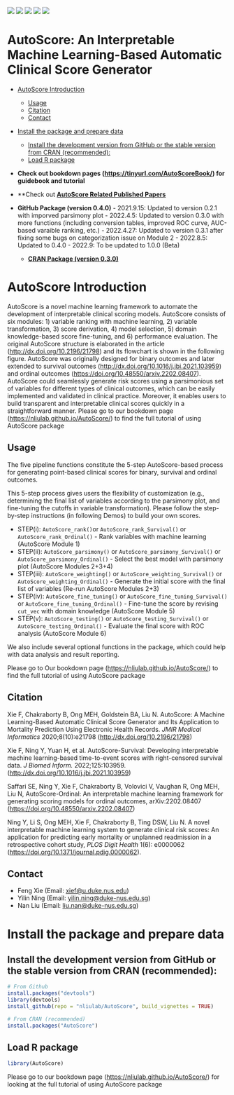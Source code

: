 [![](https://www.r-pkg.org/badges/version/AutoScore?color=green)](https://cran.r-project.org/package=AutoScore)
[![](http://cranlogs.r-pkg.org/badges/grand-total/AutoScore?color=green)](https://cran.r-project.org/package=AutoScore)
[![](http://cranlogs.r-pkg.org/badges/last-month/AutoScore?color=green)](https://cran.r-project.org/package=AutoScore)
[![](http://cranlogs.r-pkg.org/badges/last-week/AutoScore?color=green)](https://cran.r-project.org/package=AutoScore)
[![](https://img.shields.io/badge/doi-10.2196/21798-yellow.svg)](https://doi.org/10.2196/21798)



AutoScore: An Interpretable Machine Learning-Based Automatic Clinical
Score Generator
================

-   [AutoScore Introduction](#autoscore-introduction)
    -   [Usage](#usage)
    -   [Citation](#citation)
    -   [Contact](#contact)
-   [Install the package and prepare
    data](#install-the-package-and-prepare-data)
    -   [Install the development version from GitHub or the stable
        version from CRAN
        (recommended):](#install-the-development-version-from-github-or-the-stable-version-from-cran-recommended)
    -   [Load R package](#load-r-package)


                                        


-   **Check out bookdown pages (<https://tinyurl.com/AutoScoreBook/>)
    for guidebook and tutorial**
-   **Check out [**AutoScore Related Published Papers**](https://github.com/nliulab/AutoScore/blob/master/README_Application.md)
- **GitHub Package (version 0.4.0)**
      - 2021.9.15: Updated to version 0.2.1 with imporved parsimony plot
      - 2022.4.5: Updated to version 0.3.0 with more functions (including conversion tables, improved ROC curve, AUC-based varaible ranking, etc.)
      - 2022.4.27: Updated to version 0.3.1 after fixing some bugs on categorization issue on Module 2
      - 2022.8.5: Updated to 0.4.0 
      - 2022.9: To be updated to 1.0.0 (Beta)
  - **[CRAN Package (version 0.3.0)](<https://cran.r-project.org/web/packages/AutoScore/>)**



# AutoScore Introduction

AutoScore is a novel machine learning framework to automate the
development of interpretable clinical scoring models. AutoScore consists
of six modules: 1) variable ranking with machine learning, 2) variable
transformation, 3) score derivation, 4) model selection, 5) domain
knowledge-based score fine-tuning, and 6) performance evaluation. The
original AutoScore structure is elaborated in the article
(<http://dx.doi.org/10.2196/21798>) and its flowchart is shown in the
following figure. AutoScore was originally designed for binary outcomes
and later extended to survival outcomes
(<http://dx.doi.org/10.1016/j.jbi.2021.103959>) and ordinal outcomes
(<https://doi.org/10.48550/arxiv.2202.08407>). AutoScore could
seamlessly generate risk scores using a parsimonious set of variables
for different types of clinical outcomes, which can be easily
implemented and validated in clinical practice. Moreover, it enables
users to build transparent and interpretable clinical scores quickly in
a straightforward manner. Please go to our bookdown page
(<https://nliulab.github.io/AutoScore/>) to find the full tutorial of
using AutoScore package

## Usage

The five pipeline functions constitute the 5-step AutoScore-based
process for generating point-based clinical scores for binary, survival
and ordinal outcomes.

This 5-step process gives users the flexibility of customization (e.g.,
determining the final list of variables according to the parsimony plot,
and fine-tuning the cutoffs in variable transformation). Please follow
the step-by-step instructions (in following Demos) to build your own
scores.

-   STEP(i): `AutoScore_rank()`or `AutoScore_rank_Survival()` or
    `AutoScore_rank_Ordinal()` - Rank variables with machine learning
    (AutoScore Module 1)
-   STEP(ii): `AutoScore_parsimony()` or
    `AutoScore_parsimony_Survival()` or
    `AutoScore_parsimony_Ordinal()` - Select the best model with
    parsimony plot (AutoScore Modules 2+3+4)
-   STEP(iii): `AutoScore_weighting()` or
    `AutoScore_weighting_Survival()` or
    `AutoScore_weighting_Ordinal()` - Generate the initial score with
    the final list of variables (Re-run AutoScore Modules 2+3)
-   STEP(iv): `AutoScore_fine_tuning()` or
    `AutoScore_fine_tuning_Survival()` or
    `AutoScore_fine_tuning_Ordinal()` - Fine-tune the score by revising
    `cut_vec` with domain knowledge (AutoScore Module 5)
-   STEP(v): `AutoScore_testing()` or `AutoScore_testing_Survival()` or
    `AutoScore_testing_Ordinal()` - Evaluate the final score with ROC
    analysis (AutoScore Module 6)

We also include several optional functions in the package, which could
help with data analysis and result reporting.

Please go to Our bookdown page (<https://nliulab.github.io/AutoScore/>)
to find the full tutorial of using AutoScore package

## Citation

Xie F, Chakraborty B, Ong MEH, Goldstein BA, Liu N. AutoScore: A Machine
Learning-Based Automatic Clinical Score Generator and Its Application to
Mortality Prediction Using Electronic Health Records. *JMIR Medical
Informatics* 2020;8(10):e21798 (<http://dx.doi.org/10.2196/21798>)

Xie F, Ning Y, Yuan H, et al. AutoScore-Survival: Developing
interpretable machine learning-based time-to-event scores with
right-censored survival data. *J Biomed Inform.* 2022;125:103959.
(<http://dx.doi.org/10.1016/j.jbi.2021.103959>)

Saffari SE, Ning Y, Xie F, Chakraborty B, Volovici V, Vaughan R, Ong
MEH, Liu N, AutoScore-Ordinal: An interpretable machine learning
framework for generating scoring models for ordinal outcomes,
arXiv:2202.08407 (<https://doi.org/10.48550/arxiv.2202.08407>)

Ning Y, Li S, Ong MEH, Xie F, Chakraborty B, Ting DSW, Liu N. A novel
interpretable machine learning system to generate clinical risk scores:
An application for predicting early mortality or unplanned readmission
in a retrospective cohort study, *PLOS Digit Health* 1(6): e0000062
(<https://doi.org/10.1371/journal.pdig.0000062>).

## Contact

-   Feng Xie (Email: <xief@u.duke.nus.edu>)
-   Yilin Ning (Email: <yilin.ning@duke-nus.edu.sg>)
-   Nan Liu (Email: <liu.nan@duke-nus.edu.sg>)

# Install the package and prepare data

## Install the development version from GitHub or the stable version from CRAN (recommended):

``` r
# From Github
install.packages("devtools")
library(devtools)
install_github(repo = "nliulab/AutoScore", build_vignettes = TRUE)

# From CRAN (recommended)
install.packages("AutoScore")
```

## Load R package

``` r
library(AutoScore)
```

Please go to our bookdown page (<https://nliulab.github.io/AutoScore/>)
for looking at the full tutorial of using AutoScore package
